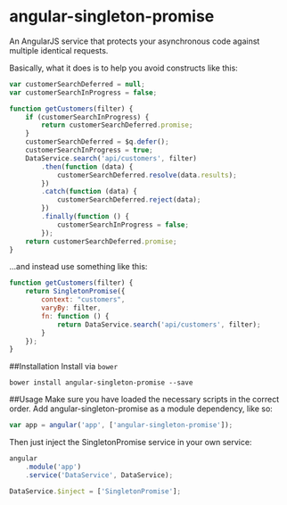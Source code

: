# angular-singleton-promise
An AngularJS service that protects your asynchronous code against multiple identical requests. 

Basically, what it does is to help you avoid constructs like this:

```javascript
var customerSearchDeferred = null;
var customerSearchInProgress = false;

function getCustomers(filter) {
    if (customerSearchInProgress) {
        return customerSearchDeferred.promise;
    }
    customerSearchDeferred = $q.defer();
    customerSearchInProgress = true;
    DataService.search('api/customers', filter)
        .then(function (data) {
            customerSearchDeferred.resolve(data.results);
        })
        .catch(function (data) {
            customerSearchDeferred.reject(data);
        })
        .finally(function () {
            customerSearchInProgress = false;
        });
    return customerSearchDeferred.promise;
}
```
...and instead use something like this:

```javascript
function getCustomers(filter) {
    return SingletonPromise({
        context: "customers",
        varyBy: filter,
        fn: function () {
            return DataService.search('api/customers', filter);
        }
    });
}
```

##Installation
Install via `bower`
```
bower install angular-singleton-promise --save
```

##Usage
Make sure you have loaded the necessary scripts in the correct order. Add angular-singleton-promise as a module dependency, like so:
```javascript
var app = angular('app', ['angular-singleton-promise']);
```

Then just inject the SingletonPromise service in your own service:

```javascript
angular
    .module('app')
    .service('DataService', DataService);

DataService.$inject = ['SingletonPromise'];
```
